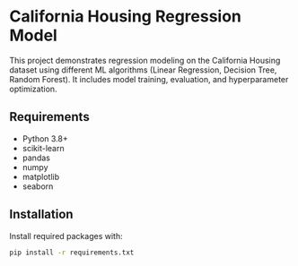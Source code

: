 # California Housing Regression Model

This project demonstrates regression modeling on the California Housing dataset using different ML algorithms (Linear Regression, Decision Tree, Random Forest). It includes model training, evaluation, and hyperparameter optimization.

## Requirements

- Python 3.8+
- scikit-learn
- pandas
- numpy
- matplotlib
- seaborn

## Installation

Install required packages with:

```bash
pip install -r requirements.txt
